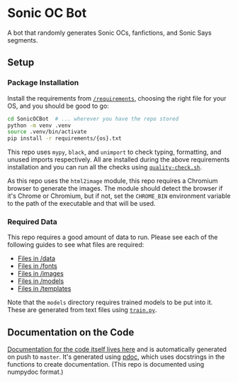 # Sonic OC Bot

A bot that randomly generates Sonic OCs, fanfictions, and Sonic Says segments.

## Setup

### Package Installation

Install the requirements from [`/requirements`](/requirements/), choosing the right file for your OS, and you should be good to go:

```sh
cd SonicOCBot  # ... wherever you have the repo stored
python -m venv .venv
source .venv/bin/activate
pip install -r requirements/{os}.txt
```

This repo uses `mypy`, `black`, and `unimport` to check typing, formatting, and unused imports respectively. All are installed during the above requirements installation and you can run all the checks using [`quality-check.sh`](/quality-check.sh).

As this repo uses the `html2image` module, this repo requires a Chromium browser to generate the images. The module should detect the browser if it's Chrome or Chromium, but if not, set the `CHROME_BIN` environment variable to the path of the executable and that will be used.

### Required Data

This repo requires a good amount of data to run. Please see each of the following guides to see what files are required:

- [Files in /data](/data/DATA-README.md)
- [Files in /fonts](/fonts/FONTS-README.md)
- [Files in /images](/images/IMAGES-README.md)
- [Files in /models](/models/MODELS-README.md)
- [Files in /templates](/templates/TEMPLATES-README.md)

Note that the `models` directory requires trained models to be put into it. These are generated from text files using [`train.py`](/train.py).

## Documentation on the Code

[Documentation for the code itself lives here](https://benshoeman.github.io/SonicOCBot/) and is automatically generated on push to `master`. It's generated using [pdoc](https://pdoc.dev/), which uses docstrings in the functions to create documentation. (This repo is documented using numpydoc format.)
